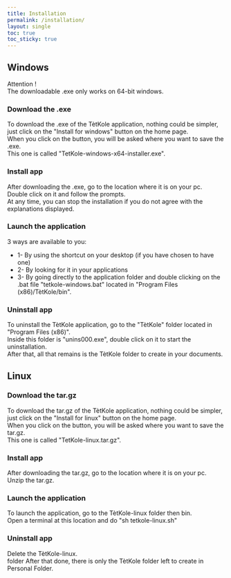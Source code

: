 ```yaml
---
title: Installation
permalink: /installation/
layout: single
toc: true
toc_sticky: true
---
```


## Windows

Attention !<br>
The downloadable .exe only works on 64-bit windows.

### Download the .exe
To download the .exe of the TètKole application, nothing could be simpler, just click on the "Install for windows" button on the home page.<br>
When you click on the button, you will be asked where you want to save the .exe.<br>
This one is called "TetKole-windows-x64-installer.exe".

### Install app
After downloading the .exe, go to the location where it is on your pc.<br>
Double click on it and follow the prompts.<br>
At any time, you can stop the installation if you do not agree with the explanations displayed.

### Launch the application
3 ways are available to you:

* 1- By using the shortcut on your desktop (if you have chosen to have one)
* 2- By looking for it in your applications
* 3- By going directly to the application folder and double clicking on the .bat file "tetkole-windows.bat" located in "Program Files (x86)/TètKole/bin".

### Uninstall app

To uninstall the TètKole application, go to the "TètKole" folder located in "Program Files (x86)".<br>
Inside this folder is "unins000.exe", double click on it to start the uninstallation.<br>
After that, all that remains is the TètKole folder to create in your documents.

## Linux

### Download the tar.gz

To download the tar.gz of the TètKole application, nothing could be simpler, just click on the "Install for linux" button on the home page.<br>
When you click on the button, you will be asked where you want to save the tar.gz.<br>
This one is called "TetKole-linux.tar.gz".

### Install app
After downloading the tar.gz, go to the location where it is on your pc.<br>
Unzip the tar.gz.

### Launch the application
To launch the application, go to the TètKole-linux folder then bin.<br>
Open a terminal at this location and do "sh tetkole-linux.sh"

### Uninstall app

Delete the TètKole-linux.<br> folder
After that done, there is only the TètKole folder left to create in Personal Folder.